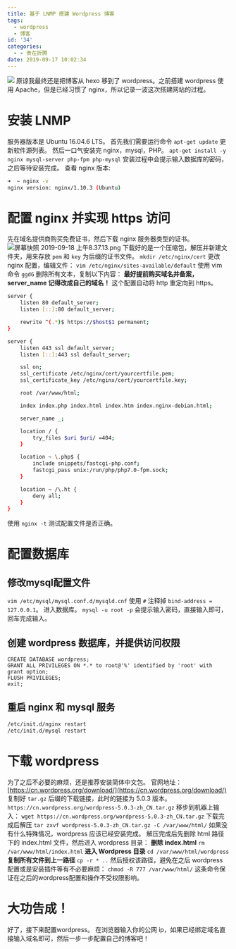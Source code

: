 ```yaml
---
title: 基于 LNMP 搭建 Wordpress 博客
tags:
  - wordpress
  - 博客
id: '34'
categories:
  - - 贵在折腾
date: 2019-09-17 10:02:34
---
```


![](https://upload.wikimedia.org/wikipedia/commons/thumb/a/ae/WordPress.svg/698px-WordPress.svg.png) 原谅我最终还是把博客从 hexo 移到了 wordpress。之前搭建 wordpress 使用 Apache，但是已经习惯了 nginx，所以记录一波这次搭建网站的过程。

# 安装 LNMP

服务器版本是 Ubuntu 16.04.6 LTS。 首先我们需要运行命令 `apt-get update` 更新软件源列表。 然后一口气安装完 nginx，mysql，PHP。 `apt-get install -y nginx mysql-server php-fpm php-mysql` 安装过程中会提示输入数据库的密码，之后等待安装完成。 查看 nginx 版本:

```bash
➜  ~ nginx -v
nginx version: nginx/1.10.3 (Ubuntu)
```

# 配置 nginx 并实现 https 访问

先在域名提供商购买免费证书，然后下载 nginx 服务器类型的证书。 ![屏幕快照 2019-09-18 上午8.37.13.png](https://i.loli.net/2019/09/18/V9o5Sh32ZPuMFG4.png) 下载好的是一个压缩包，解压并新建文件夹，用来存放 `pem` 和 `key` 为后缀的证书文件。 `mkdir /etc/nginx/cert` 更改 nginx 配置，编辑文件： `vim /etc/nginx/sites-available/default` 使用 vim 命令 `ggdG` 删除所有文本，复制以下内容： **最好提前购买域名并备案，server\_name 记得改成自己的域名！** 这个配置自动将 http 重定向到 https。

```bash
server {
    listen 80 default_server;
    listen [::]:80 default_server;

    rewrite ^(.*)$ https://$host$1 permanent;
}

server {
    listen 443 ssl default_server;
    listen [::]:443 ssl default_server;

    ssl on;
    ssl_certificate /etc/nginx/cert/yourcertfile.pem;
    ssl_certificate_key /etc/nginx/cert/yourcertfile.key;

    root /var/www/html;

    index index.php index.html index.htm index.nginx-debian.html;

    server_name _;

    location / {
        try_files $uri $uri/ =404;
    }

    location ~ \.php$ {
        include snippets/fastcgi-php.conf;
        fastcgi_pass unix:/run/php/php7.0-fpm.sock;
    }

    location ~ /\.ht {
        deny all;
    }
}
```

使用 `nginx -t` 测试配置文件是否正确。

# 配置数据库

## 修改mysql配置文件

`vim /etc/mysql/mysql.conf.d/mysqld.cnf` 使用 `#` 注释掉 `bind-address = 127.0.0.1`。 进入数据库。 `mysql -u root -p` 会提示输入密码，直接输入即可，回车完成输入。

## 创建 wordpress 数据库，并提供访问权限

```mysql
CREATE DATABASE wordpress;
GRANT ALL PRIVILEGES ON *.* to root@'%' identified by 'root' with grant option;
FLUSH PRIVILEGES;
exit;
```

## 重启 nginx 和 mysql 服务

```bash
/etc/init.d/nginx restart
/etc/init.d/mysql restart
```

# 下载 wordpress

为了之后不必要的麻烦，还是推荐安装简体中文包。 官网地址：[https://cn.wordpress.org/download/](https://cn.wordpress.org/download/) 复制好 `tar.gz` 后缀的下载链接，此时的链接为 5.0.3 版本。 `https://cn.wordpress.org/wordpress-5.0.3-zh_CN.tar.gz` 移步到机器上输入： `wget https://cn.wordpress.org/wordpress-5.0.3-zh_CN.tar.gz` 下载完成后解压 `tar zxvf wordpress-5.0.3-zh_CN.tar.gz -C /var/www/html/` 如果没有什么特殊情况，wordpress 应该已经安装完成。 解压完成后先删除 html 路径下的 index.html 文件，然后进入 wordpress 目录： **删除 index.html** `rm /var/www/html/index.html` **进入 Wordpress 目录** `cd /var/www/html/wordpress` **复制所有文件到上一路径** `cp -r * ..` 然后授权该路径，避免在之后 wordpress 配置或是安装插件等有不必要麻烦： `chmod -R 777 /var/www/html/` 这条命令保证在之后的wordpress配置和操作不受权限影响。

# 大功告成！

好了，接下来配置wordpress。 在浏览器输入你的公网 ip，如果已经绑定域名直接输入域名即可，然后一步一步配置自己的博客吧！